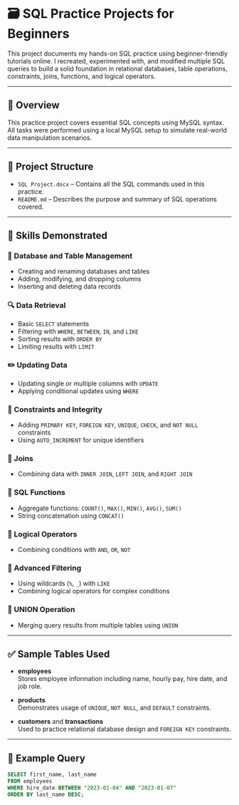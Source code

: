 # 🗃️ SQL Practice Projects for Beginners

This project documents my hands-on SQL practice using beginner-friendly tutorials online. I recreated, experimented with, and modified multiple SQL queries to build a solid foundation in relational databases, table operations, constraints, joins, functions, and logical operators.

---

## 📌 Overview

This practice project covers essential SQL concepts using MySQL syntax.  
All tasks were performed using a local MySQL setup to simulate real-world data manipulation scenarios.

---

## 📁 Project Structure

- `SQL Project.docx` – Contains all the SQL commands used in this practice.
- `README.md` – Describes the purpose and summary of SQL operations covered.

---

## 🔧 Skills Demonstrated

### 📂 Database and Table Management
- Creating and renaming databases and tables  
- Adding, modifying, and dropping columns  
- Inserting and deleting data records

### 🔍 Data Retrieval
- Basic `SELECT` statements  
- Filtering with `WHERE`, `BETWEEN`, `IN`, and `LIKE`  
- Sorting results with `ORDER BY`  
- Limiting results with `LIMIT`

### ✏️ Updating Data
- Updating single or multiple columns with `UPDATE`  
- Applying conditional updates using `WHERE`

### 🔑 Constraints and Integrity
- Adding `PRIMARY KEY`, `FOREIGN KEY`, `UNIQUE`, `CHECK`, and `NOT NULL` constraints  
- Using `AUTO_INCREMENT` for unique identifiers

### 🔗 Joins
- Combining data with `INNER JOIN`, `LEFT JOIN`, and `RIGHT JOIN`

### 🧠 SQL Functions
- Aggregate functions: `COUNT()`, `MAX()`, `MIN()`, `AVG()`, `SUM()`  
- String concatenation using `CONCAT()`

### 🤖 Logical Operators
- Combining conditions with `AND`, `OR`, `NOT`

### 🔁 Advanced Filtering
- Using wildcards (`%`, `_`) with `LIKE`  
- Combining logical operators for complex conditions

### 🧾 UNION Operation
- Merging query results from multiple tables using `UNION`

---

## ✅ Sample Tables Used

- **employees**  
  Stores employee information including name, hourly pay, hire date, and job role.

- **products**  
  Demonstrates usage of `UNIQUE`, `NOT NULL`, and `DEFAULT` constraints.

- **customers** and **transactions**  
  Used to practice relational database design and `FOREIGN KEY` constraints.

---

## 🧪 Example Query

```sql
SELECT first_name, last_name
FROM employees
WHERE hire_date BETWEEN "2023-01-04" AND "2023-01-07"
ORDER BY last_name DESC;
